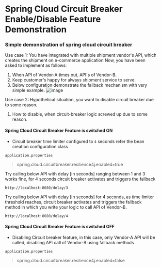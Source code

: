 # Spring Cloud Circuit Breaker Enable/Disable Feature Demonstration

### Simple demonstration of spring cloud circuit breaker

Use case 1: You have integrated with multiple shipment vendor's API, which creates the shipment on e-commerce application
Now, you have been asked to implement as follows:
1. When API of Vendor-A times out, API's of Vendor-B.
2. Keep customer's happy for always shipment service to serve.
3. Below configuration demonstrate the fallback mechanism with very simple example.
![image](https://github.com/ravibeli/circuitbreaker/assets/928202/3bc88f3b-d67f-42be-bcf8-418afc9dcc89)

Use case 2: Hypothetical situation, you want to disable circuit breaker due to some reason.
1. How to disable, when circuit-breaker logic screwed up due to some reason.


#### Spring Cloud Circuit Breaker Feature is switched ON
* Circuit breaker time limiter configured to ```4``` seconds refer the bean creation configuration class

```application.properties```
>spring.cloud.circuitbreaker.resilience4j.enabled=true

Try calling below API with delay [in seconds] ranging between 1 and 3 works fine, for 4 seconds circuit breaker activates and triggers the fallback

```http://localhost:8080/delay/3```

Try calling below API with delay [in seconds] for 4 seconds, as time limiter threshold reaches, circuit breaker activates and triggers the fallback method in which you write your logic to call API of Vendor-B.

```http://localhost:8080/delay/4```

#### Spring Cloud Circuit Breaker Feature is switched OFF
* Disabling Circuit breaker feature, in this case, only Vendor-A API will be called, disabling API call of Vendor-B using fallback methods

```application.properties```
>spring.cloud.circuitbreaker.resilience4j.enabled=false
